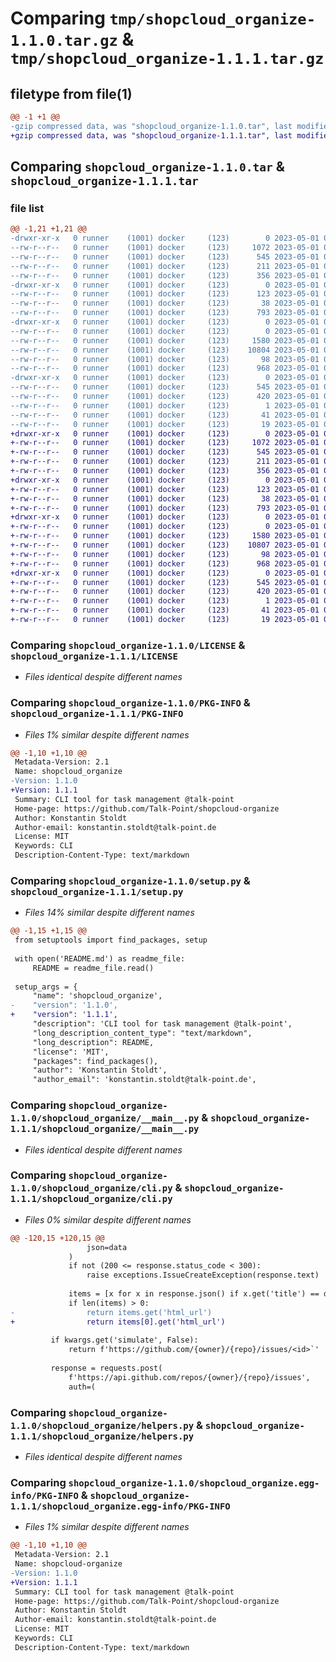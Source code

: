 # Comparing `tmp/shopcloud_organize-1.1.0.tar.gz` & `tmp/shopcloud_organize-1.1.1.tar.gz`

## filetype from file(1)

```diff
@@ -1 +1 @@
-gzip compressed data, was "shopcloud_organize-1.1.0.tar", last modified: Mon May  1 06:40:05 2023, max compression
+gzip compressed data, was "shopcloud_organize-1.1.1.tar", last modified: Mon May  1 06:42:52 2023, max compression
```

## Comparing `shopcloud_organize-1.1.0.tar` & `shopcloud_organize-1.1.1.tar`

### file list

```diff
@@ -1,21 +1,21 @@
-drwxr-xr-x   0 runner    (1001) docker     (123)        0 2023-05-01 06:40:05.907167 shopcloud_organize-1.1.0/
--rw-r--r--   0 runner    (1001) docker     (123)     1072 2023-05-01 06:39:46.000000 shopcloud_organize-1.1.0/LICENSE
--rw-r--r--   0 runner    (1001) docker     (123)      545 2023-05-01 06:40:05.907167 shopcloud_organize-1.1.0/PKG-INFO
--rw-r--r--   0 runner    (1001) docker     (123)      211 2023-05-01 06:39:46.000000 shopcloud_organize-1.1.0/README.md
--rw-r--r--   0 runner    (1001) docker     (123)      356 2023-05-01 06:39:46.000000 shopcloud_organize-1.1.0/pyproject.toml
-drwxr-xr-x   0 runner    (1001) docker     (123)        0 2023-05-01 06:40:05.907167 shopcloud_organize-1.1.0/scripts/
--rw-r--r--   0 runner    (1001) docker     (123)      123 2023-05-01 06:39:46.000000 shopcloud_organize-1.1.0/scripts/organize
--rw-r--r--   0 runner    (1001) docker     (123)       38 2023-05-01 06:40:05.907167 shopcloud_organize-1.1.0/setup.cfg
--rw-r--r--   0 runner    (1001) docker     (123)      793 2023-05-01 06:39:46.000000 shopcloud_organize-1.1.0/setup.py
-drwxr-xr-x   0 runner    (1001) docker     (123)        0 2023-05-01 06:40:05.907167 shopcloud_organize-1.1.0/shopcloud_organize/
--rw-r--r--   0 runner    (1001) docker     (123)        0 2023-05-01 06:39:46.000000 shopcloud_organize-1.1.0/shopcloud_organize/__init__.py
--rw-r--r--   0 runner    (1001) docker     (123)     1580 2023-05-01 06:39:46.000000 shopcloud_organize-1.1.0/shopcloud_organize/__main__.py
--rw-r--r--   0 runner    (1001) docker     (123)    10804 2023-05-01 06:39:46.000000 shopcloud_organize-1.1.0/shopcloud_organize/cli.py
--rw-r--r--   0 runner    (1001) docker     (123)       98 2023-05-01 06:39:46.000000 shopcloud_organize-1.1.0/shopcloud_organize/exceptions.py
--rw-r--r--   0 runner    (1001) docker     (123)      968 2023-05-01 06:39:46.000000 shopcloud_organize-1.1.0/shopcloud_organize/helpers.py
-drwxr-xr-x   0 runner    (1001) docker     (123)        0 2023-05-01 06:40:05.907167 shopcloud_organize-1.1.0/shopcloud_organize.egg-info/
--rw-r--r--   0 runner    (1001) docker     (123)      545 2023-05-01 06:40:05.000000 shopcloud_organize-1.1.0/shopcloud_organize.egg-info/PKG-INFO
--rw-r--r--   0 runner    (1001) docker     (123)      420 2023-05-01 06:40:05.000000 shopcloud_organize-1.1.0/shopcloud_organize.egg-info/SOURCES.txt
--rw-r--r--   0 runner    (1001) docker     (123)        1 2023-05-01 06:40:05.000000 shopcloud_organize-1.1.0/shopcloud_organize.egg-info/dependency_links.txt
--rw-r--r--   0 runner    (1001) docker     (123)       41 2023-05-01 06:40:05.000000 shopcloud_organize-1.1.0/shopcloud_organize.egg-info/requires.txt
--rw-r--r--   0 runner    (1001) docker     (123)       19 2023-05-01 06:40:05.000000 shopcloud_organize-1.1.0/shopcloud_organize.egg-info/top_level.txt
+drwxr-xr-x   0 runner    (1001) docker     (123)        0 2023-05-01 06:42:52.903556 shopcloud_organize-1.1.1/
+-rw-r--r--   0 runner    (1001) docker     (123)     1072 2023-05-01 06:42:26.000000 shopcloud_organize-1.1.1/LICENSE
+-rw-r--r--   0 runner    (1001) docker     (123)      545 2023-05-01 06:42:52.903556 shopcloud_organize-1.1.1/PKG-INFO
+-rw-r--r--   0 runner    (1001) docker     (123)      211 2023-05-01 06:42:26.000000 shopcloud_organize-1.1.1/README.md
+-rw-r--r--   0 runner    (1001) docker     (123)      356 2023-05-01 06:42:26.000000 shopcloud_organize-1.1.1/pyproject.toml
+drwxr-xr-x   0 runner    (1001) docker     (123)        0 2023-05-01 06:42:52.903556 shopcloud_organize-1.1.1/scripts/
+-rw-r--r--   0 runner    (1001) docker     (123)      123 2023-05-01 06:42:26.000000 shopcloud_organize-1.1.1/scripts/organize
+-rw-r--r--   0 runner    (1001) docker     (123)       38 2023-05-01 06:42:52.903556 shopcloud_organize-1.1.1/setup.cfg
+-rw-r--r--   0 runner    (1001) docker     (123)      793 2023-05-01 06:42:26.000000 shopcloud_organize-1.1.1/setup.py
+drwxr-xr-x   0 runner    (1001) docker     (123)        0 2023-05-01 06:42:52.903556 shopcloud_organize-1.1.1/shopcloud_organize/
+-rw-r--r--   0 runner    (1001) docker     (123)        0 2023-05-01 06:42:26.000000 shopcloud_organize-1.1.1/shopcloud_organize/__init__.py
+-rw-r--r--   0 runner    (1001) docker     (123)     1580 2023-05-01 06:42:26.000000 shopcloud_organize-1.1.1/shopcloud_organize/__main__.py
+-rw-r--r--   0 runner    (1001) docker     (123)    10807 2023-05-01 06:42:26.000000 shopcloud_organize-1.1.1/shopcloud_organize/cli.py
+-rw-r--r--   0 runner    (1001) docker     (123)       98 2023-05-01 06:42:26.000000 shopcloud_organize-1.1.1/shopcloud_organize/exceptions.py
+-rw-r--r--   0 runner    (1001) docker     (123)      968 2023-05-01 06:42:26.000000 shopcloud_organize-1.1.1/shopcloud_organize/helpers.py
+drwxr-xr-x   0 runner    (1001) docker     (123)        0 2023-05-01 06:42:52.903556 shopcloud_organize-1.1.1/shopcloud_organize.egg-info/
+-rw-r--r--   0 runner    (1001) docker     (123)      545 2023-05-01 06:42:52.000000 shopcloud_organize-1.1.1/shopcloud_organize.egg-info/PKG-INFO
+-rw-r--r--   0 runner    (1001) docker     (123)      420 2023-05-01 06:42:52.000000 shopcloud_organize-1.1.1/shopcloud_organize.egg-info/SOURCES.txt
+-rw-r--r--   0 runner    (1001) docker     (123)        1 2023-05-01 06:42:52.000000 shopcloud_organize-1.1.1/shopcloud_organize.egg-info/dependency_links.txt
+-rw-r--r--   0 runner    (1001) docker     (123)       41 2023-05-01 06:42:52.000000 shopcloud_organize-1.1.1/shopcloud_organize.egg-info/requires.txt
+-rw-r--r--   0 runner    (1001) docker     (123)       19 2023-05-01 06:42:52.000000 shopcloud_organize-1.1.1/shopcloud_organize.egg-info/top_level.txt
```

### Comparing `shopcloud_organize-1.1.0/LICENSE` & `shopcloud_organize-1.1.1/LICENSE`

 * *Files identical despite different names*

### Comparing `shopcloud_organize-1.1.0/PKG-INFO` & `shopcloud_organize-1.1.1/PKG-INFO`

 * *Files 1% similar despite different names*

```diff
@@ -1,10 +1,10 @@
 Metadata-Version: 2.1
 Name: shopcloud_organize
-Version: 1.1.0
+Version: 1.1.1
 Summary: CLI tool for task management @talk-point
 Home-page: https://github.com/Talk-Point/shopcloud-organize
 Author: Konstantin Stoldt
 Author-email: konstantin.stoldt@talk-point.de
 License: MIT
 Keywords: CLI
 Description-Content-Type: text/markdown
```

### Comparing `shopcloud_organize-1.1.0/setup.py` & `shopcloud_organize-1.1.1/setup.py`

 * *Files 14% similar despite different names*

```diff
@@ -1,15 +1,15 @@
 from setuptools import find_packages, setup
 
 with open('README.md') as readme_file:
     README = readme_file.read()
 
 setup_args = {
     "name": 'shopcloud_organize',
-    "version": '1.1.0',
+    "version": '1.1.1',
     "description": 'CLI tool for task management @talk-point',
     "long_description_content_type": "text/markdown",
     "long_description": README,
     "license": 'MIT',
     "packages": find_packages(),
     "author": 'Konstantin Stoldt',
     "author_email": 'konstantin.stoldt@talk-point.de',
```

### Comparing `shopcloud_organize-1.1.0/shopcloud_organize/__main__.py` & `shopcloud_organize-1.1.1/shopcloud_organize/__main__.py`

 * *Files identical despite different names*

### Comparing `shopcloud_organize-1.1.0/shopcloud_organize/cli.py` & `shopcloud_organize-1.1.1/shopcloud_organize/cli.py`

 * *Files 0% similar despite different names*

```diff
@@ -120,15 +120,15 @@
                 json=data
             )
             if not (200 <= response.status_code < 300):
                 raise exceptions.IssueCreateException(response.text)
             
             items = [x for x in response.json() if x.get('title') == data.get('title')]
             if len(items) > 0:
-                return items.get('html_url')
+                return items[0].get('html_url')
 
         if kwargs.get('simulate', False):
             return f'https://github.com/{owner}/{repo}/issues/<id>`'
 
         response = requests.post(
             f'https://api.github.com/repos/{owner}/{repo}/issues',
             auth=(
```

### Comparing `shopcloud_organize-1.1.0/shopcloud_organize/helpers.py` & `shopcloud_organize-1.1.1/shopcloud_organize/helpers.py`

 * *Files identical despite different names*

### Comparing `shopcloud_organize-1.1.0/shopcloud_organize.egg-info/PKG-INFO` & `shopcloud_organize-1.1.1/shopcloud_organize.egg-info/PKG-INFO`

 * *Files 1% similar despite different names*

```diff
@@ -1,10 +1,10 @@
 Metadata-Version: 2.1
 Name: shopcloud-organize
-Version: 1.1.0
+Version: 1.1.1
 Summary: CLI tool for task management @talk-point
 Home-page: https://github.com/Talk-Point/shopcloud-organize
 Author: Konstantin Stoldt
 Author-email: konstantin.stoldt@talk-point.de
 License: MIT
 Keywords: CLI
 Description-Content-Type: text/markdown
```


